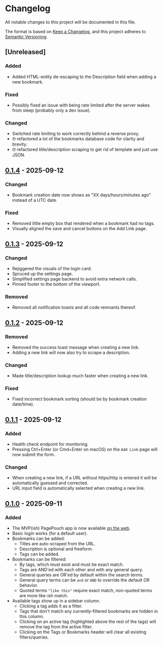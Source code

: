 # Changelog

All notable changes to this project will be documented in this file.

The format is based on [Keep a Changelog](https://keepachangelog.com/en/1.0.0/),
and this project adheres to [Semantic Versioning](https://semver.org/spec/v2.0.0.html).

## [Unreleased]

### Added

- Added HTML-entity de-escaping to the Description field when adding a new bookmark.

### Fixed

- Possibly fixed an issue with being rate limited after the server wakes from sleep (probably only a dev issue).

### Changed

- Switched rate limiting to work correctly behind a reverse proxy.
- 🤓 refactored a lot of the bookmarks database code for clarity and brevity.
- 🤓 refactored title/description scraping to get rid of template and just use JSON.

## [0.1.4](https://github.com/anson-vandoren/pagepouch-rs/compare/v0.1.3...v0.1.4) - 2025-09-12

### Changed

- Bookmark creation date now shows as "XX days/hours/minutes ago" instead of a UTC date.

### Fixed

- Removed little empty box that rendered when a bookmark had no tags.
- Visually aligned the save and cancel buttons on the Add Link page.

## [0.1.3](https://github.com/anson-vandoren/pagepouch-rs/compare/v0.1.2...v0.1.3) - 2025-09-12

### Changed

- Rejiggered the visuals of the login card.
- Spruced up the settings page.
- Simplified settings page backend to avoid extra network calls.
- Pinned footer to the bottom of the viewport.

### Removed

- Removed all notification toasts and all code remnants thereof.

## [0.1.2](https://github.com/anson-vandoren/pagepouch-rs/compare/v0.1.1...v0.1.2) - 2025-09-12

### Removed

- Removed the success toast message when creating a new link.
- Adding a new link will now also try to scrape a description.

### Changed

- Made title/description lookup much faster when creating a new link.

### Fixed

- Fixed incorrect bookmark sorting (should be by bookmark creation date/time).

## [0.1.1](https://github.com/anson-vandoren/pagepouch-rs/compare/v0.1.0...v0.1.1) - 2025-09-12

### Added

- Health check endpoint for monitoring.
- Pressing Ctrl+Enter (or Cmd+Enter on macOS) on the `Add Link` page will now submit the form.

### Changed

- When creating a new link, if a URL without https/http is entered it will be automatically guessed and corrected.
- URL input field is automatically selected when creating a new link.

## [0.1.0](https://github.com/anson-vandoren/pagepouch-rs.git) - 2025-09-11

### Added

- The MVP(ish) PagePouch app is now available [on the web](https://pagepouch.com).
- Basic login works (for a default user).
- Bookmarks can be added:
  - Titles are auto-scraped from the URL.
  - Description is optional and freeform.
  - Tags can be added.
- Bookmarks can be filtered:
  - By tags, which must exist and must be exact match.
  - Tags are AND'ed with each other and with any general query.
  - General queries are OR'ed by default within the search terms.
  - General query terms can be `and` or `AND` to override the default OR behavior.
  - Quoted terms `"like this"` require exact match, non-quoted terms are more like-ish match.
- Available tags show up in a sidebar column.
  - Clicking a tag adds it as a filter.
  - Tags that don't match any currently-filtered bookmarks are hidden in this column.
  - Clicking on an active tag (highlighted above the rest of the tags) will remove the tag from the active filter.
  - Clicking on the Tags or Bookmarks header will clear all existing filters/queries.
